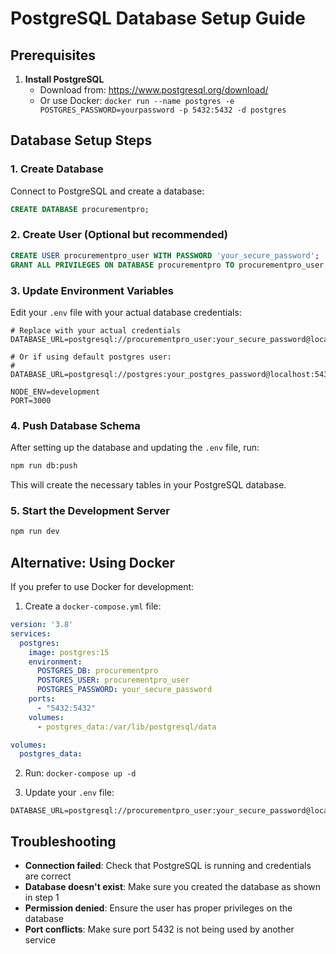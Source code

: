 # PostgreSQL Database Setup Guide

## Prerequisites

1. **Install PostgreSQL**
   - Download from: https://www.postgresql.org/download/
   - Or use Docker: `docker run --name postgres -e POSTGRES_PASSWORD=yourpassword -p 5432:5432 -d postgres`

## Database Setup Steps

### 1. Create Database
Connect to PostgreSQL and create a database:
```sql
CREATE DATABASE procurementpro;
```

### 2. Create User (Optional but recommended)
```sql
CREATE USER procurementpro_user WITH PASSWORD 'your_secure_password';
GRANT ALL PRIVILEGES ON DATABASE procurementpro TO procurementpro_user;
```

### 3. Update Environment Variables
Edit your `.env` file with your actual database credentials:

```env
# Replace with your actual credentials
DATABASE_URL=postgresql://procurementpro_user:your_secure_password@localhost:5432/procurementpro

# Or if using default postgres user:
# DATABASE_URL=postgresql://postgres:your_postgres_password@localhost:5432/procurementpro

NODE_ENV=development
PORT=3000
```

### 4. Push Database Schema
After setting up the database and updating the `.env` file, run:
```bash
npm run db:push
```

This will create the necessary tables in your PostgreSQL database.

### 5. Start the Development Server
```bash
npm run dev
```

## Alternative: Using Docker

If you prefer to use Docker for development:

1. Create a `docker-compose.yml` file:
```yaml
version: '3.8'
services:
  postgres:
    image: postgres:15
    environment:
      POSTGRES_DB: procurementpro
      POSTGRES_USER: procurementpro_user
      POSTGRES_PASSWORD: your_secure_password
    ports:
      - "5432:5432"
    volumes:
      - postgres_data:/var/lib/postgresql/data

volumes:
  postgres_data:
```

2. Run: `docker-compose up -d`

3. Update your `.env` file:
```env
DATABASE_URL=postgresql://procurementpro_user:your_secure_password@localhost:5432/procurementpro
```

## Troubleshooting

- **Connection failed**: Check that PostgreSQL is running and credentials are correct
- **Database doesn't exist**: Make sure you created the database as shown in step 1
- **Permission denied**: Ensure the user has proper privileges on the database
- **Port conflicts**: Make sure port 5432 is not being used by another service
